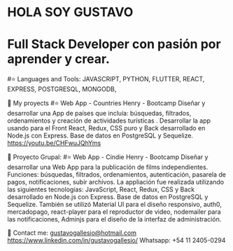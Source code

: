 # HOLA SOY GUSTAVO
# Full Stack Developer con pasión por aprender y crear.


#⭐ Languages and Tools:
JAVASCRIPT, PYTHON, FLUTTER, REACT, EXPRESS, POSTGRESQL, MONGODB, 
 
📌 My proyects
#⭐ Web App - Countries
Henry - Bootcamp
Diseñar y desarrollar una App de países que incluía: búsquedas, filtrados, ordenamientos y creación de actividades turísticas .
Desarrollar la app usando para el Front React, Redux, CSS puro y Back desarrollado en Node.js con Express. Base de datos en PostgreSQL y Sequelize.
https://youtu.be/CHFwuJQhYms

📌 Proyecto Grupal:
#⭐ Web App - Cindie
Henry - Bootcamp
Diseñar y desarrollar una Web App para la publicación de films independientes. Funciones: búsquedas, filtrados, ordenamientos, autenticación, pasarela de pagos, notificaciones, subir archivos.
La appliación fue realizada utilizando las siguientes tecnologías: JavaScript, React, Redux, CSS y Back desarrollado en Node.js con Express. Base de datos en PostgreSQL y Sequelize. También se utilizó Material UI para el diseño responsivo, auth0, mercadopago, react-player para el reproductor de video, nodemailer para las notificaciones, Adminjs para el diseño de la interfaz de administración. 

 
📎 Contact me:
    gustavogallesio@hotmail.com
    https://www.linkedin.com/in/gustavogallesio/
    Whatsapp: +54 11 2405-0294
  
